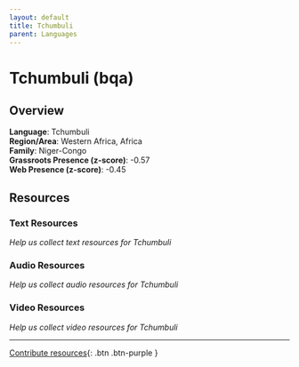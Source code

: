 ```yaml
---
layout: default
title: Tchumbuli
parent: Languages
---
```


# Tchumbuli (bqa)

## Overview

**Language**: Tchumbuli  
**Region/Area**: Western Africa, Africa  
**Family**: Niger-Congo  
**Grassroots Presence (z-score)**: -0.57  
**Web Presence (z-score)**: -0.45  

## Resources

### Text Resources
*Help us collect text resources for Tchumbuli*

### Audio Resources
*Help us collect audio resources for Tchumbuli*

### Video Resources
*Help us collect video resources for Tchumbuli*

---

[Contribute resources](https://forms.office.com/e/1SfLJx3u1r){: .btn .btn-purple }
